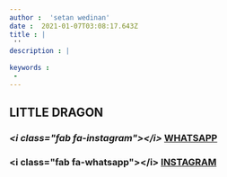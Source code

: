 ```yaml
---
author :  'setan wedinan'
date :  2021-01-07T03:08:17.643Z
title : |
 ''
description : |
 
keywords :  
 - 
---
```


     

## **LITTLE DRAGON**
### _&lt;i class="fab fa-instagram"&gt;&lt;/i&gt;_ [WHATSAPP](s.id/littledragon)
### &lt;i class="fab fa-whatsapp"&gt;&lt;/i&gt; [](s.id/littledragon)[INSTAGRAM](https://www.instagram.com/ld_littledragon/)